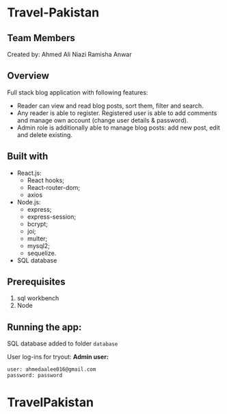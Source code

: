 # Travel-Pakistan

## Team Members

Created by:
Ahmed Ali Niazi
Ramisha Anwar

## Overview

Full stack blog application with following features:

- Reader can view and read blog posts, sort them, filter and search.
- Any reader is able to register. Registered user is able to add comments and manage own account (change user details & password).
- Admin role is additionally able to manage blog posts: add new post, edit and delete existing.

## Built with

- React.js:
  - React hooks;
  - React-router-dom;
  - axios
- Node.js:
  - express;
  - express-session;
  - bcrypt;
  - joi;
  - multer;
  - mysql2;
  - sequelize.
- SQL database

## Prerequisites

1. sql workbench
2. Node

## Running the app:

SQL database added to folder `database`

User log-ins for tryout:
**Admin user:**

```
user: ahmedaalee016@gmail.com
password: password
```
# TravelPakistan
